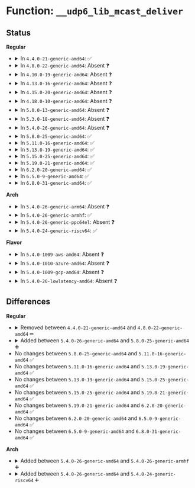 # Function: <code>__udp6_lib_mcast_deliver</code>

## Status
<b>Regular</b>
<ul>
<li>
<details>
<summary>In <code>4.4.0-21-generic-amd64</code>: ✅</summary>

```c
int __udp6_lib_mcast_deliver(struct net * net, struct sk_buff * skb, const struct in6_addr * saddr, const struct in6_addr * daddr, struct udp_table * udptable, int proto)
```

```json
{
  "name": "__udp6_lib_mcast_deliver",
  "collision_type": "Unique Static",
  "inline_type": "No",
  "funcs": [
    {
      "addr": 18446744071587120512,
      "name": "__udp6_lib_mcast_deliver",
      "external": false,
      "loc": "net/ipv6/udp.c:787",
      "file": "net/ipv6/udp.c",
      "inline": "seen, unknown",
      "caller_inline": [],
      "caller_func": [
        "net/ipv6/udp.c:__udp6_lib_rcv"
      ]
    }
  ],
  "symbols": [
    {
      "addr": 18446744071587120512,
      "name": "__udp6_lib_mcast_deliver",
      "section": ".text",
      "bind": "STB_LOCAL",
      "size": 960
    }
  ]
}
```
</details>
</li>
<li>
<details>
<summary>In <code>4.8.0-22-generic-amd64</code>: Absent ❓</summary>

```json
{
  "name": "__udp6_lib_mcast_deliver",
  "collision_type": "Unique Static",
  "inline_type": "Full",
  "funcs": [
    {
      "addr": 18446744071587573010,
      "name": "__udp6_lib_mcast_deliver",
      "external": false,
      "loc": "net/ipv6/udp.c:692",
      "file": "net/ipv6/udp.c",
      "inline": "not declared, inlined",
      "caller_inline": [
        "net/ipv6/udp.c:__udp6_lib_rcv"
      ],
      "caller_func": []
    }
  ],
  "symbols": []
}
```
</details>
</li>
<li>
<details>
<summary>In <code>4.10.0-19-generic-amd64</code>: Absent ❓</summary>

```json
{
  "name": "__udp6_lib_mcast_deliver",
  "collision_type": "Unique Static",
  "inline_type": "Full",
  "funcs": [
    {
      "addr": 18446744071587777042,
      "name": "__udp6_lib_mcast_deliver",
      "external": false,
      "loc": "net/ipv6/udp.c:678",
      "file": "net/ipv6/udp.c",
      "inline": "not declared, inlined",
      "caller_inline": [
        "net/ipv6/udp.c:__udp6_lib_rcv"
      ],
      "caller_func": []
    }
  ],
  "symbols": []
}
```
</details>
</li>
<li>
<details>
<summary>In <code>4.13.0-16-generic-amd64</code>: Absent ❓</summary>

```json
{
  "name": "__udp6_lib_mcast_deliver",
  "collision_type": "Unique Static",
  "inline_type": "Full",
  "funcs": [
    {
      "addr": 18446744071587933508,
      "name": "__udp6_lib_mcast_deliver",
      "external": false,
      "loc": "net/ipv6/udp.c:704",
      "file": "net/ipv6/udp.c",
      "inline": "not declared, inlined",
      "caller_inline": [
        "net/ipv6/udp.c:__udp6_lib_rcv"
      ],
      "caller_func": []
    }
  ],
  "symbols": []
}
```
</details>
</li>
<li>
<details>
<summary>In <code>4.15.0-20-generic-amd64</code>: Absent ❓</summary>

```json
{
  "name": "__udp6_lib_mcast_deliver",
  "collision_type": "Unique Static",
  "inline_type": "Full",
  "funcs": [
    {
      "addr": 18446744071588468920,
      "name": "__udp6_lib_mcast_deliver",
      "external": false,
      "loc": "net/ipv6/udp.c:707",
      "file": "net/ipv6/udp.c",
      "inline": "not declared, inlined",
      "caller_inline": [
        "net/ipv6/udp.c:__udp6_lib_rcv"
      ],
      "caller_func": []
    }
  ],
  "symbols": []
}
```
</details>
</li>
<li>
<details>
<summary>In <code>4.18.0-10-generic-amd64</code>: Absent ❓</summary>

```json
{
  "name": "__udp6_lib_mcast_deliver",
  "collision_type": "Unique Static",
  "inline_type": "Full",
  "funcs": [
    {
      "addr": 18446744071588831726,
      "name": "__udp6_lib_mcast_deliver",
      "external": false,
      "loc": "net/ipv6/udp.c:675",
      "file": "net/ipv6/udp.c",
      "inline": "not declared, inlined",
      "caller_inline": [
        "net/ipv6/udp.c:__udp6_lib_rcv"
      ],
      "caller_func": []
    }
  ],
  "symbols": []
}
```
</details>
</li>
<li>
<details>
<summary>In <code>5.0.0-13-generic-amd64</code>: Absent ❓</summary>

```json
{
  "name": "__udp6_lib_mcast_deliver",
  "collision_type": "Unique Static",
  "inline_type": "Full",
  "funcs": [
    {
      "addr": 18446744071589055154,
      "name": "__udp6_lib_mcast_deliver",
      "external": false,
      "loc": "net/ipv6/udp.c:755",
      "file": "net/ipv6/udp.c",
      "inline": "not declared, inlined",
      "caller_inline": [
        "net/ipv6/udp.c:__udp6_lib_rcv"
      ],
      "caller_func": []
    }
  ],
  "symbols": []
}
```
</details>
</li>
<li>
<details>
<summary>In <code>5.3.0-18-generic-amd64</code>: Absent ❓</summary>

```json
{
  "name": "__udp6_lib_mcast_deliver",
  "collision_type": "Unique Static",
  "inline_type": "Full",
  "funcs": [
    {
      "addr": 18446744071589508615,
      "name": "__udp6_lib_mcast_deliver",
      "external": false,
      "loc": "net/ipv6/udp.c:743",
      "file": "net/ipv6/udp.c",
      "inline": "not declared, inlined",
      "caller_inline": [
        "net/ipv6/udp.c:__udp6_lib_rcv"
      ],
      "caller_func": []
    }
  ],
  "symbols": []
}
```
</details>
</li>
<li>
<details>
<summary>In <code>5.4.0-26-generic-amd64</code>: Absent ❓</summary>

```json
{
  "name": "__udp6_lib_mcast_deliver",
  "collision_type": "Unique Static",
  "inline_type": "Full",
  "funcs": [
    {
      "addr": 18446744071589732711,
      "name": "__udp6_lib_mcast_deliver",
      "external": false,
      "loc": "net/ipv6/udp.c:743",
      "file": "net/ipv6/udp.c",
      "inline": "not declared, inlined",
      "caller_inline": [
        "net/ipv6/udp.c:__udp6_lib_rcv"
      ],
      "caller_func": []
    }
  ],
  "symbols": []
}
```
</details>
</li>
<li>
<details>
<summary>In <code>5.8.0-25-generic-amd64</code>: ✅</summary>

```c
int __udp6_lib_mcast_deliver(struct net * net, struct sk_buff * skb, const struct in6_addr * saddr, const struct in6_addr * daddr, struct udp_table * udptable, int proto)
```

```json
{
  "name": "__udp6_lib_mcast_deliver",
  "collision_type": "Unique Static",
  "inline_type": "No",
  "funcs": [
    {
      "addr": 18446744071590747616,
      "name": "__udp6_lib_mcast_deliver",
      "external": false,
      "loc": "net/ipv6/udp.c:745",
      "file": "net/ipv6/udp.c",
      "inline": "seen, unknown",
      "caller_inline": [],
      "caller_func": [
        "net/ipv6/udp.c:__udp6_lib_rcv"
      ]
    }
  ],
  "symbols": [
    {
      "addr": 18446744071590747616,
      "name": "__udp6_lib_mcast_deliver",
      "section": ".text",
      "bind": "STB_LOCAL",
      "size": 855
    }
  ]
}
```
</details>
</li>
<li>
<details>
<summary>In <code>5.11.0-16-generic-amd64</code>: ✅</summary>

```c
int __udp6_lib_mcast_deliver(struct net * net, struct sk_buff * skb, const struct in6_addr * saddr, const struct in6_addr * daddr, struct udp_table * udptable, int proto)
```

```json
{
  "name": "__udp6_lib_mcast_deliver",
  "collision_type": "Unique Static",
  "inline_type": "No",
  "funcs": [
    {
      "addr": 18446744071590806592,
      "name": "__udp6_lib_mcast_deliver",
      "external": false,
      "loc": "net/ipv6/udp.c:799",
      "file": "net/ipv6/udp.c",
      "inline": "seen, unknown",
      "caller_inline": [],
      "caller_func": [
        "net/ipv6/udp.c:__udp6_lib_rcv"
      ]
    }
  ],
  "symbols": [
    {
      "addr": 18446744071590806592,
      "name": "__udp6_lib_mcast_deliver",
      "section": ".text",
      "bind": "STB_LOCAL",
      "size": 855
    }
  ]
}
```
</details>
</li>
<li>
<details>
<summary>In <code>5.13.0-19-generic-amd64</code>: ✅</summary>

```c
int __udp6_lib_mcast_deliver(struct net * net, struct sk_buff * skb, const struct in6_addr * saddr, const struct in6_addr * daddr, struct udp_table * udptable, int proto)
```

```json
{
  "name": "__udp6_lib_mcast_deliver",
  "collision_type": "Unique Static",
  "inline_type": "No",
  "funcs": [
    {
      "addr": 18446744071590733616,
      "name": "__udp6_lib_mcast_deliver",
      "external": false,
      "loc": "net/ipv6/udp.c:812",
      "file": "net/ipv6/udp.c",
      "inline": "seen, unknown",
      "caller_inline": [],
      "caller_func": [
        "net/ipv6/udp.c:__udp6_lib_rcv"
      ]
    }
  ],
  "symbols": [
    {
      "addr": 18446744071590733616,
      "name": "__udp6_lib_mcast_deliver",
      "section": ".text",
      "bind": "STB_LOCAL",
      "size": 857
    }
  ]
}
```
</details>
</li>
<li>
<details>
<summary>In <code>5.15.0-25-generic-amd64</code>: ✅</summary>

```c
int __udp6_lib_mcast_deliver(struct net * net, struct sk_buff * skb, const struct in6_addr * saddr, const struct in6_addr * daddr, struct udp_table * udptable, int proto)
```

```json
{
  "name": "__udp6_lib_mcast_deliver",
  "collision_type": "Unique Static",
  "inline_type": "No",
  "funcs": [
    {
      "addr": 18446744071591545824,
      "name": "__udp6_lib_mcast_deliver",
      "external": false,
      "loc": "net/ipv6/udp.c:814",
      "file": "net/ipv6/udp.c",
      "inline": "seen, unknown",
      "caller_inline": [],
      "caller_func": [
        "net/ipv6/udp.c:__udp6_lib_rcv"
      ]
    }
  ],
  "symbols": [
    {
      "addr": 18446744071591545824,
      "name": "__udp6_lib_mcast_deliver",
      "section": ".text",
      "bind": "STB_LOCAL",
      "size": 857
    }
  ]
}
```
</details>
</li>
<li>
<details>
<summary>In <code>5.19.0-21-generic-amd64</code>: ✅</summary>

```c
int __udp6_lib_mcast_deliver(struct net * net, struct sk_buff * skb, const struct in6_addr * saddr, const struct in6_addr * daddr, struct udp_table * udptable, int proto)
```

```json
{
  "name": "__udp6_lib_mcast_deliver",
  "collision_type": "Unique Static",
  "inline_type": "No",
  "funcs": [
    {
      "addr": 18446744071593235632,
      "name": "__udp6_lib_mcast_deliver",
      "external": false,
      "loc": "net/ipv6/udp.c:816",
      "file": "net/ipv6/udp.c",
      "inline": "seen, unknown",
      "caller_inline": [],
      "caller_func": [
        "net/ipv6/udp.c:__udp6_lib_rcv"
      ]
    }
  ],
  "symbols": [
    {
      "addr": 18446744071593235632,
      "name": "__udp6_lib_mcast_deliver",
      "section": ".text",
      "bind": "STB_LOCAL",
      "size": 859
    }
  ]
}
```
</details>
</li>
<li>
<details>
<summary>In <code>6.2.0-20-generic-amd64</code>: ✅</summary>

```c
int __udp6_lib_mcast_deliver(struct net * net, struct sk_buff * skb, const struct in6_addr * saddr, const struct in6_addr * daddr, struct udp_table * udptable, int proto)
```

```json
{
  "name": "__udp6_lib_mcast_deliver",
  "collision_type": "Unique Static",
  "inline_type": "No",
  "funcs": [
    {
      "addr": 18446744071595136288,
      "name": "__udp6_lib_mcast_deliver",
      "external": false,
      "loc": "net/ipv6/udp.c:846",
      "file": "net/ipv6/udp.c",
      "inline": "seen, unknown",
      "caller_inline": [],
      "caller_func": [
        "net/ipv6/udp.c:__udp6_lib_rcv"
      ]
    }
  ],
  "symbols": [
    {
      "addr": 18446744071595136288,
      "name": "__udp6_lib_mcast_deliver",
      "section": ".text",
      "bind": "STB_LOCAL",
      "size": 859
    }
  ]
}
```
</details>
</li>
<li>
<details>
<summary>In <code>6.5.0-9-generic-amd64</code>: ✅</summary>

```c
int __udp6_lib_mcast_deliver(struct net * net, struct sk_buff * skb, const struct in6_addr * saddr, const struct in6_addr * daddr, struct udp_table * udptable, int proto)
```

```json
{
  "name": "__udp6_lib_mcast_deliver",
  "collision_type": "Unique Static",
  "inline_type": "No",
  "funcs": [
    {
      "addr": 18446744071595536272,
      "name": "__udp6_lib_mcast_deliver",
      "external": false,
      "loc": "net/ipv6/udp.c:862",
      "file": "net/ipv6/udp.c",
      "inline": "seen, unknown",
      "caller_inline": [],
      "caller_func": [
        "net/ipv6/udp.c:__udp6_lib_rcv"
      ]
    }
  ],
  "symbols": [
    {
      "addr": 18446744071595536272,
      "name": "__udp6_lib_mcast_deliver",
      "section": ".text",
      "bind": "STB_LOCAL",
      "size": 859
    }
  ]
}
```
</details>
</li>
<li>
<details>
<summary>In <code>6.8.0-31-generic-amd64</code>: ✅</summary>

```c
int __udp6_lib_mcast_deliver(struct net * net, struct sk_buff * skb, const struct in6_addr * saddr, const struct in6_addr * daddr, struct udp_table * udptable, int proto)
```

```json
{
  "name": "__udp6_lib_mcast_deliver",
  "collision_type": "Unique Static",
  "inline_type": "No",
  "funcs": [
    {
      "addr": 18446744071596378640,
      "name": "__udp6_lib_mcast_deliver",
      "external": false,
      "loc": "net/ipv6/udp.c:832",
      "file": "net/ipv6/udp.c",
      "inline": "seen, unknown",
      "caller_inline": [],
      "caller_func": [
        "net/ipv6/udp.c:__udp6_lib_rcv"
      ]
    }
  ],
  "symbols": [
    {
      "addr": 18446744071596378640,
      "name": "__udp6_lib_mcast_deliver",
      "section": ".text",
      "bind": "STB_LOCAL",
      "size": 861
    }
  ]
}
```
</details>
</li>
</ul>
<b>Arch</b>
<ul>
<li>
<details>
<summary>In <code>5.4.0-26-generic-arm64</code>: Absent ❓</summary>

```json
{
  "name": "__udp6_lib_mcast_deliver",
  "collision_type": "Unique Static",
  "inline_type": "Full",
  "funcs": [
    {
      "addr": 18446603336503423404,
      "name": "__udp6_lib_mcast_deliver",
      "external": false,
      "loc": "net/ipv6/udp.c:743",
      "file": "net/ipv6/udp.c",
      "inline": "not declared, inlined",
      "caller_inline": [
        "net/ipv6/udp.c:__udp6_lib_rcv"
      ],
      "caller_func": []
    }
  ],
  "symbols": []
}
```
</details>
</li>
<li>
<details>
<summary>In <code>5.4.0-26-generic-armhf</code>: ✅</summary>

```c
int __udp6_lib_mcast_deliver(struct net * net, struct sk_buff * skb, const struct in6_addr * saddr, const struct in6_addr * daddr, struct udp_table * udptable, int proto)
```

```json
{
  "name": "__udp6_lib_mcast_deliver",
  "collision_type": "Unique Static",
  "inline_type": "No",
  "funcs": [
    {
      "addr": 3236080640,
      "name": "__udp6_lib_mcast_deliver",
      "external": false,
      "loc": "net/ipv6/udp.c:743",
      "file": "net/ipv6/udp.c",
      "inline": "seen, unknown",
      "caller_inline": [],
      "caller_func": [
        "net/ipv6/udp.c:__udp6_lib_rcv"
      ]
    }
  ],
  "symbols": [
    {
      "addr": 3236080640,
      "name": "__udp6_lib_mcast_deliver",
      "section": ".text",
      "bind": "STB_LOCAL",
      "size": 1696
    }
  ]
}
```
</details>
</li>
<li>
<details>
<summary>In <code>5.4.0-26-generic-ppc64el</code>: Absent ❓</summary>

```json
{
  "name": "__udp6_lib_mcast_deliver",
  "collision_type": "Unique Static",
  "inline_type": "Full",
  "funcs": [
    {
      "addr": 13835058055297204400,
      "name": "__udp6_lib_mcast_deliver",
      "external": false,
      "loc": "net/ipv6/udp.c:743",
      "file": "net/ipv6/udp.c",
      "inline": "not declared, inlined",
      "caller_inline": [
        "net/ipv6/udp.c:__udp6_lib_rcv"
      ],
      "caller_func": []
    }
  ],
  "symbols": []
}
```
</details>
</li>
<li>
<details>
<summary>In <code>5.4.0-24-generic-riscv64</code>: ✅</summary>

```c
int __udp6_lib_mcast_deliver(struct net * net, struct sk_buff * skb, const struct in6_addr * saddr, const struct in6_addr * daddr, struct udp_table * udptable, int proto)
```

```json
{
  "name": "__udp6_lib_mcast_deliver",
  "collision_type": "Unique Static",
  "inline_type": "No",
  "funcs": [
    {
      "addr": 18446743936279410700,
      "name": "__udp6_lib_mcast_deliver",
      "external": false,
      "loc": "net/ipv6/udp.c:743",
      "file": "net/ipv6/udp.c",
      "inline": "seen, unknown",
      "caller_inline": [],
      "caller_func": [
        "net/ipv6/udp.c:__udp6_lib_rcv"
      ]
    }
  ],
  "symbols": [
    {
      "addr": 18446743936279410700,
      "name": "__udp6_lib_mcast_deliver",
      "section": ".text",
      "bind": "STB_LOCAL",
      "size": 1924
    }
  ]
}
```
</details>
</li>
</ul>
<b>Flavor</b>
<ul>
<li>
<details>
<summary>In <code>5.4.0-1009-aws-amd64</code>: Absent ❓</summary>

```json
{
  "name": "__udp6_lib_mcast_deliver",
  "collision_type": "Unique Static",
  "inline_type": "Full",
  "funcs": [
    {
      "addr": 18446744071589337079,
      "name": "__udp6_lib_mcast_deliver",
      "external": false,
      "loc": "net/ipv6/udp.c:743",
      "file": "net/ipv6/udp.c",
      "inline": "not declared, inlined",
      "caller_inline": [
        "net/ipv6/udp.c:__udp6_lib_rcv"
      ],
      "caller_func": []
    }
  ],
  "symbols": []
}
```
</details>
</li>
<li>
<details>
<summary>In <code>5.4.0-1010-azure-amd64</code>: Absent ❓</summary>

```json
{
  "name": "__udp6_lib_mcast_deliver",
  "collision_type": "Unique Static",
  "inline_type": "Full",
  "funcs": [
    {
      "addr": 18446744071589062071,
      "name": "__udp6_lib_mcast_deliver",
      "external": false,
      "loc": "net/ipv6/udp.c:743",
      "file": "net/ipv6/udp.c",
      "inline": "not declared, inlined",
      "caller_inline": [
        "net/ipv6/udp.c:__udp6_lib_rcv"
      ],
      "caller_func": []
    }
  ],
  "symbols": []
}
```
</details>
</li>
<li>
<details>
<summary>In <code>5.4.0-1009-gcp-amd64</code>: Absent ❓</summary>

```json
{
  "name": "__udp6_lib_mcast_deliver",
  "collision_type": "Unique Static",
  "inline_type": "Full",
  "funcs": [
    {
      "addr": 18446744071589773943,
      "name": "__udp6_lib_mcast_deliver",
      "external": false,
      "loc": "net/ipv6/udp.c:743",
      "file": "net/ipv6/udp.c",
      "inline": "not declared, inlined",
      "caller_inline": [
        "net/ipv6/udp.c:__udp6_lib_rcv"
      ],
      "caller_func": []
    }
  ],
  "symbols": []
}
```
</details>
</li>
<li>
<details>
<summary>In <code>5.4.0-26-lowlatency-amd64</code>: Absent ❓</summary>

```json
{
  "name": "__udp6_lib_mcast_deliver",
  "collision_type": "Unique Static",
  "inline_type": "Full",
  "funcs": [
    {
      "addr": 18446744071589824647,
      "name": "__udp6_lib_mcast_deliver",
      "external": false,
      "loc": "net/ipv6/udp.c:743",
      "file": "net/ipv6/udp.c",
      "inline": "not declared, inlined",
      "caller_inline": [
        "net/ipv6/udp.c:__udp6_lib_rcv"
      ],
      "caller_func": []
    }
  ],
  "symbols": []
}
```
</details>
</li>
</ul>

## Differences
<b>Regular</b>
<ul>
<li>
<details>
<summary>Removed between <code>4.4.0-21-generic-amd64</code> and <code>4.8.0-22-generic-amd64</code> ➖</summary>

```c
int __udp6_lib_mcast_deliver(struct net * net, struct sk_buff * skb, const struct in6_addr * saddr, const struct in6_addr * daddr, struct udp_table * udptable, int proto)
```
</details>
</li>
<li>
<details>
<summary>Added between <code>5.4.0-26-generic-amd64</code> and <code>5.8.0-25-generic-amd64</code> ➕</summary>

```c
int __udp6_lib_mcast_deliver(struct net * net, struct sk_buff * skb, const struct in6_addr * saddr, const struct in6_addr * daddr, struct udp_table * udptable, int proto)
```
</details>
</li>
<li>
No changes between <code>5.8.0-25-generic-amd64</code> and <code>5.11.0-16-generic-amd64</code> ✅
</li>
<li>
No changes between <code>5.11.0-16-generic-amd64</code> and <code>5.13.0-19-generic-amd64</code> ✅
</li>
<li>
No changes between <code>5.13.0-19-generic-amd64</code> and <code>5.15.0-25-generic-amd64</code> ✅
</li>
<li>
No changes between <code>5.15.0-25-generic-amd64</code> and <code>5.19.0-21-generic-amd64</code> ✅
</li>
<li>
No changes between <code>5.19.0-21-generic-amd64</code> and <code>6.2.0-20-generic-amd64</code> ✅
</li>
<li>
No changes between <code>6.2.0-20-generic-amd64</code> and <code>6.5.0-9-generic-amd64</code> ✅
</li>
<li>
No changes between <code>6.5.0-9-generic-amd64</code> and <code>6.8.0-31-generic-amd64</code> ✅
</li>
</ul>
<b>Arch</b>
<ul>
<li>
<details>
<summary>Added between <code>5.4.0-26-generic-amd64</code> and <code>5.4.0-26-generic-armhf</code> ➕</summary>

```c
int __udp6_lib_mcast_deliver(struct net * net, struct sk_buff * skb, const struct in6_addr * saddr, const struct in6_addr * daddr, struct udp_table * udptable, int proto)
```
</details>
</li>
<li>
<details>
<summary>Added between <code>5.4.0-26-generic-amd64</code> and <code>5.4.0-24-generic-riscv64</code> ➕</summary>

```c
int __udp6_lib_mcast_deliver(struct net * net, struct sk_buff * skb, const struct in6_addr * saddr, const struct in6_addr * daddr, struct udp_table * udptable, int proto)
```
</details>
</li>
</ul>
